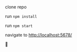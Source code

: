 clone repo

run `npm install`

run `npm start`

navigate to [http://localhost:5678/](http://localhost:5678/)

🎉
